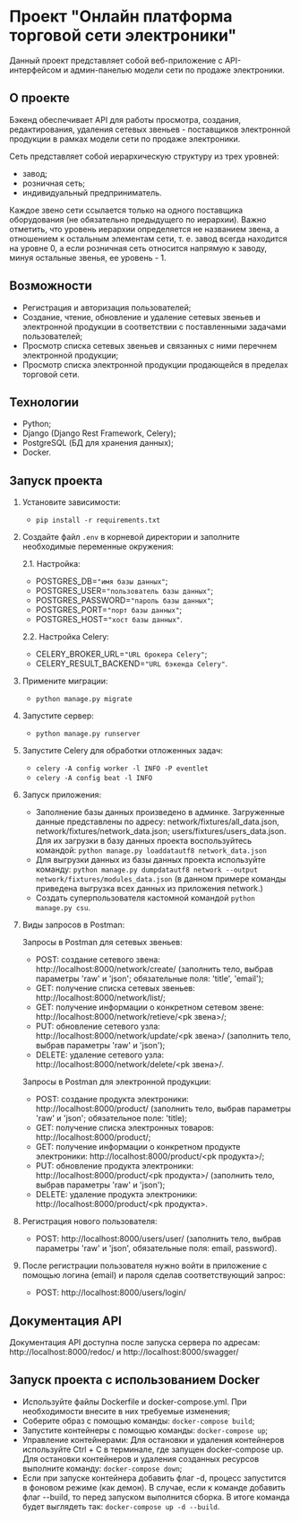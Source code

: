 # Проект "Онлайн платформа торговой сети электроники"

Данный проект представляет собой веб-приложение с API-интерфейсом и админ-панелью модели сети по продаже электроники.

## О проекте

Бэкенд обеспечивает API для работы просмотра, создания, редактирования, удаления сетевых звеньев - поставщиков электронной продукции в рамках модели сети по продаже электроники.

Сеть представляет собой иерархическую структуру из трех уровней:
- завод;
- розничная сеть;
- индивидуальный предприниматель.

Каждое звено сети ссылается только на одного поставщика оборудования (не обязательно предыдущего по иерархии). Важно отметить, что уровень иерархии определяется не названием звена, а отношением к остальным элементам сети, т. е. завод всегда находится на уровне 0, а если розничная сеть относится напрямую к заводу, минуя остальные звенья, ее уровень - 1.

## Возможности

- Регистрация и авторизация пользователей;
- Создание, чтение, обновление и удаление сетевых звеньев и электронной продукции в соответствии с поставленными задачами пользователей;
- Просмотр списка сетевых звеньев и связанных с ними перечнем электронной продукции;
- Просмотр списка электронной продукции продающейся в пределах торговой сети.

## Технологии

- Python;
- Django (Django Rest Framework, Celery);
- PostgreSQL (БД для хранения данных);
- Docker.

## Запуск проекта

1. Установите зависимости:
    - `pip install -r requirements.txt`

2. Создайте файл `.env` в корневой директории и заполните необходимые переменные окружения:
    
   2.1. Настройка: 
    - POSTGRES_DB=`"имя базы данных"`;
    - POSTGRES_USER=`"пользователь базы данных"`;
    - POSTGRES_PASSWORD=`"пароль базы данных"`;
    - POSTGRES_PORT=`"порт базы данных"`;
    - POSTGRES_HOST=`"хост базы данных"`.
   
    2.2. Настройка Celery:
    - CELERY_BROKER_URL=`"URL брокера Celery"`;
    - CELERY_RESULT_BACKEND=`"URL бэкенда Celery"`.

3. Примените миграции:
    - `python manage.py migrate`

4. Запустите сервер:
    - `python manage.py runserver`

5. Запустите Celery для обработки отложенных задач:
    - `celery -A config worker -l INFO -P eventlet`
    - `celery -A config beat -l INFO`

6. Запуск приложения:
    - Заполнение базы данных произведено в админке. Загруженные данные представлены по адресу: network/fixtures/all_data.json, network/fixtures/network_data.json; users/fixtures/users_data.json. Для их загрузки в базу данных проекта воспользуйтесь командой: `python manage.py loaddatautf8 network_data.json`
    - Для выгрузки данных из базы данных проекта используйте команду: `python manage.py dumpdatautf8 network --output network/fixtures/modules_data.json` (в данном примере команды приведена выгрузка всех данных из приложения network.)
    - Создать суперпользователя кастомной командой `python manage.py csu`.

7. Виды запросов в Postman: 

   Запросы в Postman для сетевых звеньев:
    - POST: создание сетевого звена: http://localhost:8000/network/create/ (заполнить тело, выбрав параметры 'raw' и 'json'; обязательные поля: 'title', 'email');
    - GET: получение списка сетевых звеньев: http://localhost:8000/network/list/;
    - GET: получение информации о конкретном сетевом звене: http://localhost:8000/network/retieve/<pk звена>/;
    - PUT: обновление сетевого узла: http://localhost:8000/network/update/<pk звена>/ (заполнить тело, выбрав параметры 'raw' и 'json');
    - DELETE: удаление сетевого узла: http://localhost:8000/network/delete/<pk звена>/.
   
   Запросы в Postman для электронной продукции:
    - POST: создание продукта электроники: http://localhost:8000/product/ (заполнить тело, выбрав параметры 'raw' и 'json'; обязательное поле: 'title);
    - GET: получение списка электронных товаров: http://localhost:8000/product/;
    - GET: получение информации о конкретном продукте электроники: http://localhost:8000/product/<pk продукта>/;
    - PUT: обновление продукта электроники: http://localhost:8000/product/<pk продукта>/ (заполнить тело, выбрав параметры 'raw' и 'json');
    - DELETE: удаление продукта электроники: http://localhost:8000/product/<pk продукта>.
   
8. Регистрация нового пользователя: 
   - POST: http://localhost:8000/users/user/ (заполнить тело, выбрав параметры 'raw' и 'json', обязательные поля: email, password).
9. После регистрации пользователя нужно войти в приложение с помощью логина (email) и пароля сделав соответствующий запрос:
   - POST: http://localhost:8000/users/login/

## Документация API

Документация API доступна после запуска сервера по адресам: http://localhost:8000/redoc/ и http://localhost:8000/swagger/

## Запуск проекта с использованием Docker
  - Используйте файлы Dockerfile и docker-compose.yml. При необходимости внесите в них требуемые изменения;
  - Соберите образ с помощью команды: `docker-compose build`;
  - Запустите контейнеры с помощью команды: `docker-compose up`;
  - Управление контейнерами: Для остановки и удаления контейнеров используйте Ctrl + C в терминале, где запущен docker-compose up. Для остановки контейнеров и удаления созданных ресурсов выполните команду: `docker-compose down`;
  - Если при запуске контейнера добавить флаг -d, процесс запустится в фоновом режиме (как демон). В случае, если к команде добавить флаг --build, то перед запуском выполнится сборка. В итоге команда будет выглядеть так: `docker-compose up -d --build`.
